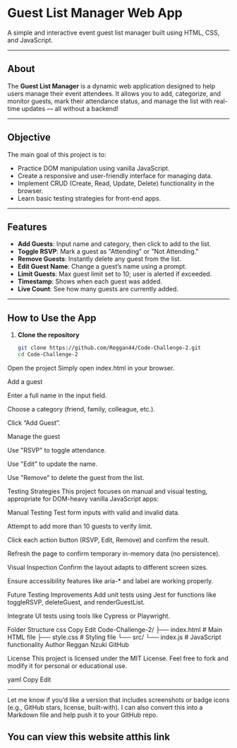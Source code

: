 #  Guest List Manager Web App

A simple and interactive event guest list manager built using HTML, CSS, and JavaScript.

---

##  About

The **Guest List Manager** is a dynamic web application designed to help users manage their event attendees. It allows you to add, categorize, and monitor guests, mark their attendance status, and manage the list with real-time updates — all without a backend!

---

## Objective

The main goal of this project is to:
- Practice DOM manipulation using vanilla JavaScript.
- Create a responsive and user-friendly interface for managing data.
- Implement CRUD (Create, Read, Update, Delete) functionality in the browser.
- Learn basic testing strategies for front-end apps.

---

##  Features

- **Add Guests**: Input name and category, then click to add to the list.
- **Toggle RSVP**: Mark a guest as "Attending" or "Not Attending."
- **Remove Guests**: Instantly delete any guest from the list.
- **Edit Guest Name**: Change a guest’s name using a prompt.
- **Limit Guests**: Max guest limit set to 10; user is alerted if exceeded.
-  **Timestamp**: Shows when each guest was added.
- **Live Count**: See how many guests are currently added.

---

## How to Use the App

1. **Clone the repository**  
   ```bash
   git clone https://github.com/Reggan44/Code-Challenge-2.git
   cd Code-Challenge-2
Open the project
Simply open index.html in your browser.

Add a guest

Enter a full name in the input field.

Choose a category (friend, family, colleague, etc.).

Click “Add Guest”.

Manage the guest

Use "RSVP" to toggle attendance.

Use "Edit" to update the name.

Use "Remove" to delete the guest from the list.

 Testing Strategies
This project focuses on manual and visual testing, appropriate for DOM-heavy vanilla JavaScript apps:

 Manual Testing
Test form inputs with valid and invalid data.

Attempt to add more than 10 guests to verify limit.

Click each action button (RSVP, Edit, Remove) and confirm the result.

Refresh the page to confirm temporary in-memory data (no persistence).

 Visual Inspection
Confirm the layout adapts to different screen sizes.

Ensure accessibility features like aria-* and label are working properly.

 Future Testing Improvements
Add unit tests using Jest for functions like toggleRSVP, deleteGuest, and renderGuestList.

Integrate UI tests using tools like Cypress or Playwright.

Folder Structure
css
Copy
Edit
Code-Challenge-2/
├── index.html          # Main HTML file
├── style.css           # Styling file
└── src/
    └── index.js        # JavaScript functionality
Author
Reggan Nzuki
GitHub

License
This project is licensed under the MIT License. Feel free to fork and modify it for personal or educational use.

yaml
Copy
Edit

---

Let me know if you’d like a version that includes screenshots or badge icons (e.g., GitHub stars, license, built-with). I can also convert this into a Markdown file and help push it to your GitHub repo.


## You can view this website atthis link




